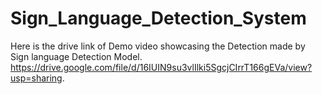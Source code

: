 # Sign_Language_Detection_System
Here is the drive link of Demo video showcasing the Detection made by Sign language Detection Model.    https://drive.google.com/file/d/16IUIN9su3vlIlki5SgcjCIrrT166gEVa/view?usp=sharing. 
